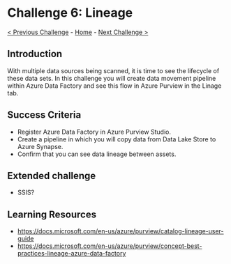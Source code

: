 # Challenge 6: Lineage

[< Previous Challenge](./Challenge5.md) - [Home](../readme.md) - [Next Challenge >](./Challenge7.md)

## Introduction

With multiple data sources being scanned, it is time to see the lifecycle of these data sets. In this challenge you will create data movement pipeline within Azure Data Factory and see this flow in Azure Purview in the Linage tab. 


## Success Criteria
- Register Azure Data Factory in Azure Purview Studio.
- Create a pipeline in which you will copy data from Data Lake Store to Azure Synapse.
- Confirm that you can see data lineage between assets.

## Extended challenge
- SSIS?

## Learning Resources
- https://docs.microsoft.com/en-us/azure/purview/catalog-lineage-user-guide
- https://docs.microsoft.com/en-us/azure/purview/concept-best-practices-lineage-azure-data-factory
